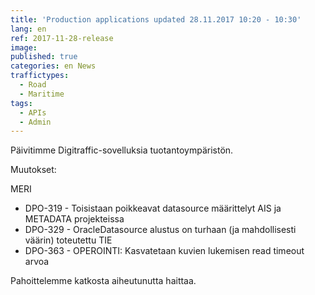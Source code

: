 ```yaml
---
title: 'Production applications updated 28.11.2017 10:20 - 10:30'
lang: en
ref: 2017-11-28-release
image: 
published: true
categories: en News
traffictypes:
  - Road
  - Maritime
tags:
  - APIs
  - Admin
---
```


Päivitimme Digitraffic-sovelluksia tuotantoympäristön.

Muutokset:

MERI
- DPO-319 - Toisistaan poikkeavat datasource määrittelyt AIS ja METADATA projekteissa
- DPO-329 - OracleDatasource alustus on turhaan (ja mahdollisesti väärin) toteutettu
TIE
- DPO-363 - OPEROINTI: Kasvatetaan kuvien lukemisen read timeout arvoa

Pahoittelemme katkosta aiheutunutta haittaa.
